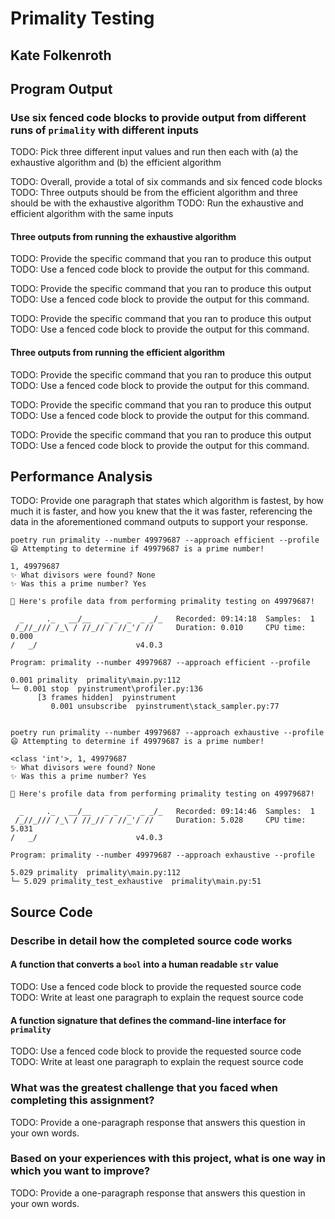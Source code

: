 # Primality Testing

## Kate Folkenroth

## Program Output

### Use six fenced code blocks to provide output from different runs of `primality` with different inputs

TODO: Pick three different input values and run then each with
(a) the exhaustive algorithm
and
(b) the efficient algorithm

TODO: Overall, provide a total of six commands and six fenced code blocks
TODO: Three outputs should be from the efficient algorithm and three should be with the exhaustive algorithm
TODO: Run the exhaustive and efficient algorithm with the same inputs

#### Three outputs from running the exhaustive algorithm

TODO: Provide the specific command that you ran to produce this output
TODO: Use a fenced code block to provide the output for this command.

TODO: Provide the specific command that you ran to produce this output
TODO: Use a fenced code block to provide the output for this command.

TODO: Provide the specific command that you ran to produce this output
TODO: Use a fenced code block to provide the output for this command.

#### Three outputs from running the efficient algorithm

TODO: Provide the specific command that you ran to produce this output
TODO: Use a fenced code block to provide the output for this command.

TODO: Provide the specific command that you ran to produce this output
TODO: Use a fenced code block to provide the output for this command.

TODO: Provide the specific command that you ran to produce this output
TODO: Use a fenced code block to provide the output for this command.

## Performance Analysis

TODO: Provide one paragraph that states which algorithm is fastest, by how much
it is faster, and how you knew that the it was faster, referencing the data in
the aforementioned command outputs to support your response.

```
poetry run primality --number 49979687 --approach efficient --profile
😄 Attempting to determine if 49979687 is a prime number!

1, 49979687
✨ What divisors were found? None
✨ Was this a prime number? Yes

🔬 Here's profile data from performing primality testing on 49979687!

  _     ._   __/__   _ _  _  _ _/_   Recorded: 09:14:18  Samples:  1
 /_//_/// /_\ / //_// / //_'/ //     Duration: 0.010     CPU time: 0.000
/   _/                      v4.0.3

Program: primality --number 49979687 --approach efficient --profile

0.001 primality  primality\main.py:112
└─ 0.001 stop  pyinstrument\profiler.py:136
      [3 frames hidden]  pyinstrument
         0.001 unsubscribe  pyinstrument\stack_sampler.py:77


```

```
poetry run primality --number 49979687 --approach exhaustive --profile
😄 Attempting to determine if 49979687 is a prime number!

<class 'int'>, 1, 49979687
✨ What divisors were found? None
✨ Was this a prime number? Yes

🔬 Here's profile data from performing primality testing on 49979687!

  _     ._   __/__   _ _  _  _ _/_   Recorded: 09:14:46  Samples:  1
 /_//_/// /_\ / //_// / //_'/ //     Duration: 5.028     CPU time: 5.031
/   _/                      v4.0.3

Program: primality --number 49979687 --approach exhaustive --profile

5.029 primality  primality\main.py:112
└─ 5.029 primality_test_exhaustive  primality\main.py:51
```
## Source Code

### Describe in detail how the completed source code works

#### A function that converts a `bool` into a human readable `str` value

TODO: Use a fenced code block to provide the requested source code
TODO: Write at least one paragraph to explain the request source code

#### A function signature that defines the command-line interface for `primality`

TODO: Use a fenced code block to provide the requested source code
TODO: Write at least one paragraph to explain the request source code

### What was the greatest challenge that you faced when completing this assignment?

TODO: Provide a one-paragraph response that answers this question in your own words.

### Based on your experiences with this project, what is one way in which you want to improve?

TODO: Provide a one-paragraph response that answers this question in your own words.
